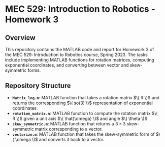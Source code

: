 # MEC 529: Introduction to Robotics - Homework 3

## Overview
This repository contains the MATLAB code and report for Homework 3 of the MEC 529: Introduction to Robotics course, Spring 2023. 
The tasks include implementing MATLAB functions for rotation matrices, computing exponential coordinates, and converting between vector and skew-symmetric forms.

## Repository Structure
- **`Matrix_log.m`**: MATLAB function that takes a rotation matrix $\( R \)$ and returns the corresponding $\( so(3) \)$ representation of exponential coordinates.
- **`rotation_matrix.m`**: MATLAB function to compute the rotation matrix $\( R \)$ given a unit axis $\( \hat{\omega} \)$ and angle $\( \theta \)$.
- **`skew_symmetric.m`**: MATLAB function that returns a $3 \times 3$ skew-symmetric matrix corresponding to a vector. 
- **`vectorize.m`**: MATLAB function that takes the skew-symmetric form of $\( \omega \)$ and converts it back to a vector.
